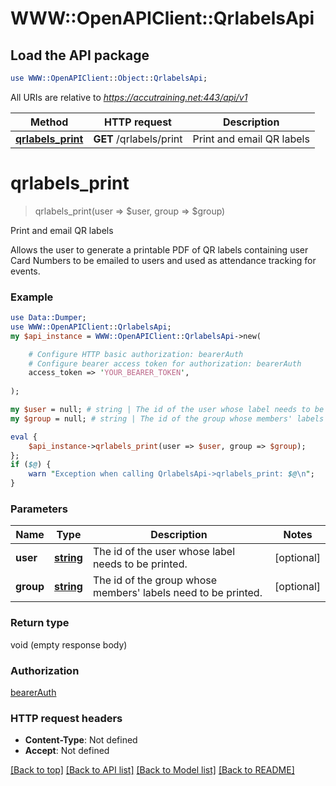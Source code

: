 # WWW::OpenAPIClient::QrlabelsApi

## Load the API package
```perl
use WWW::OpenAPIClient::Object::QrlabelsApi;
```

All URIs are relative to *https://accutraining.net:443/api/v1*

Method | HTTP request | Description
------------- | ------------- | -------------
[**qrlabels_print**](QrlabelsApi.md#qrlabels_print) | **GET** /qrlabels/print | Print and email QR labels


# **qrlabels_print**
> qrlabels_print(user => $user, group => $group)

Print and email QR labels

Allows the user to generate a printable PDF of QR labels containing user Card Numbers to be emailed to users and used as attendance tracking for events.

### Example 
```perl
use Data::Dumper;
use WWW::OpenAPIClient::QrlabelsApi;
my $api_instance = WWW::OpenAPIClient::QrlabelsApi->new(

    # Configure HTTP basic authorization: bearerAuth
    # Configure bearer access token for authorization: bearerAuth
    access_token => 'YOUR_BEARER_TOKEN',
    
);

my $user = null; # string | The id of the user whose label needs to be printed.
my $group = null; # string | The id of the group whose members' labels need to be printed.

eval { 
    $api_instance->qrlabels_print(user => $user, group => $group);
};
if ($@) {
    warn "Exception when calling QrlabelsApi->qrlabels_print: $@\n";
}
```

### Parameters

Name | Type | Description  | Notes
------------- | ------------- | ------------- | -------------
 **user** | [**string**](.md)| The id of the user whose label needs to be printed. | [optional] 
 **group** | [**string**](.md)| The id of the group whose members&#39; labels need to be printed. | [optional] 

### Return type

void (empty response body)

### Authorization

[bearerAuth](../README.md#bearerAuth)

### HTTP request headers

 - **Content-Type**: Not defined
 - **Accept**: Not defined

[[Back to top]](#) [[Back to API list]](../README.md#documentation-for-api-endpoints) [[Back to Model list]](../README.md#documentation-for-models) [[Back to README]](../README.md)


